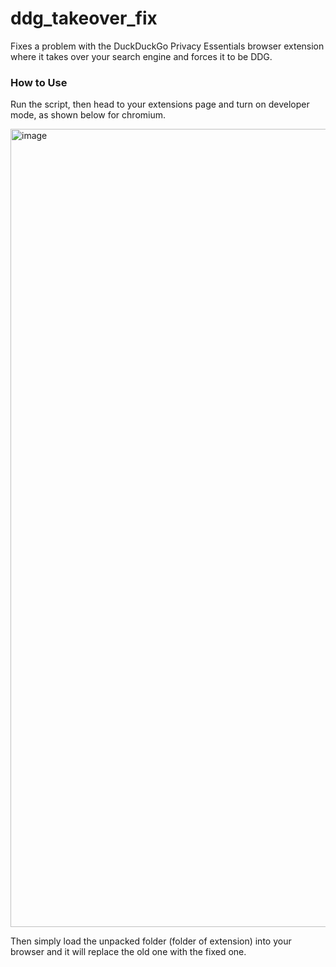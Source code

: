 # ddg_takeover_fix
Fixes a problem with the DuckDuckGo Privacy Essentials browser extension where it takes over your search engine and forces it to be DDG.

### How to Use
Run the script, then head to your extensions page and turn on developer mode, as shown below for chromium.

<img width="1277" alt="image" src="https://github.com/Atropa-Solanaceae/ddg_takeover_fix/assets/89823371/65b85056-afcc-4c41-9842-b51dae095a7c">

Then simply load the unpacked folder (folder of extension) into your browser and it will replace the old one with the fixed one.